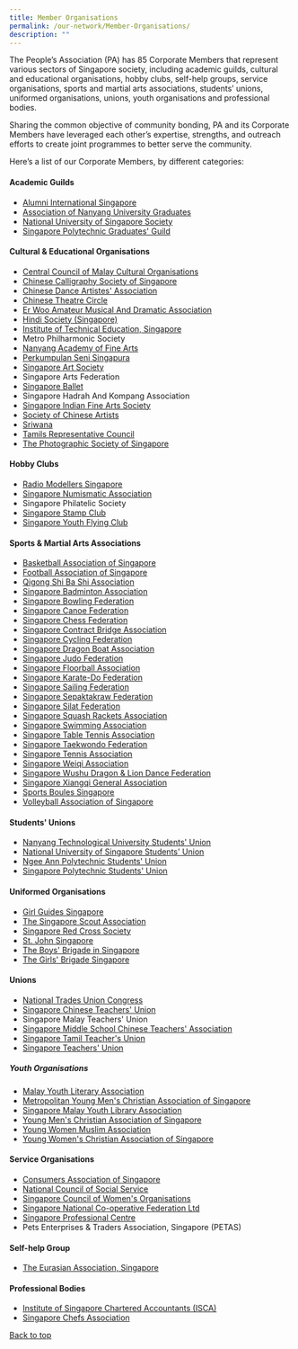 ```yaml
---
title: Member Organisations
permalink: /our-network/Member-Organisations/
description: ""
---
```

The People’s Association (PA) has 85 Corporate Members that represent various sectors of Singapore society, including academic guilds, cultural and educational organisations, hobby clubs, self-help groups, service organisations, sports and martial arts associations, students’ unions, uniformed organisations, unions, youth organisations and professional bodies.

Sharing the common objective of community bonding, PA and its Corporate Members have leveraged each other’s expertise, strengths, and outreach efforts to create joint programmes to better serve the community.

Here’s a list of our Corporate Members, by different categories:

#### Academic Guilds  

* [Alumni International Singapore](http://www.ais.org.sg)
* [ Association of Nanyang University Graduates](http://www.nantahalumni.org.sg/)
* [National University of Singapore Society](https://www.nuss.org.sg/)
* [Singapore Polytechnic Graduates' Guild](https://www.spgg.org.sg/)


#### Cultural & Educational Organisations

* [Central Council of Malay Cultural Organisations](https://majlispusatsg.org/)
* [Chinese Calligraphy Society of Singapore](https://www.ccss.org.sg/)
* [Chinese Dance Artistes' Association](https://zh-cn.facebook.com/pages/Chinese-Dance-Artistes-Association/209711552462560)
* [Chinese Theatre Circle](http://www.ctcopera.com/)
* [Er Woo Amateur Musical And Dramatic Association](https://www.facebook.com/ErWooAmateurMusicalDramaticAssociation)
* [Hindi Society (Singapore)](http://www.hindi-society.com/)
* [Institute of Technical Education, Singapore](https://www.ite.edu.sg/)
* Metro Philharmonic Society
* [Nanyang Academy of Fine Arts](https://www.nafa.edu.sg/)
* [Perkumpulan Seni Singapura](https://www.facebook.com/perkumpulanseni.org)
* [Singapore Art Society](http://singaporeartsociety.com/)
* Singapore Arts Federation
* [Singapore Ballet](https://singaporeballet.org)
* Singapore Hadrah And Kompang Association
* [Singapore Indian Fine Arts Society](https://www.sifas.org/)
* [Society of Chinese Artists](https://soca.org.sg/)
* [Sriwana](http://www.sriwana.com/)
* [Tamils Representative Council](http://www.trc.org.sg/)
* [The Photographic Society of Singapore](http://www.pss1950.org/)

#### Hobby Clubs

* [Radio Modellers Singapore](https://www.rms.org.sg/)
* [Singapore Numismatic Association](https://www.facebook.com/sgsnasg/)
* Singapore Philatelic Society
* [Singapore Stamp Club](https://www.facebook.com/singaporestampclub)
* [Singapore Youth Flying Club](http://www.syfc.sg/)

#### Sports & Martial Arts Associations

* [Basketball Association of Singapore](https://bas.org.sg/)
* [Football Association of Singapore](http://www.fas.org.sg/)
* [Qigong Shi Ba Shi Association](https://www.facebook.com/login/?next=https%3A%2F%2Fwww.facebook.com%2FQigong18A)
* [Singapore Badminton Association](http://www.singaporebadminton.org.sg/)
* [Singapore Bowling Federation](http://www.singaporebowling.org.sg/)
* [Singapore Canoe Federation](https://scf.org.sg/)
* [Singapore Chess Federation](http://www.singaporechess.org.sg/)
* [Singapore Contract Bridge Association](https://www.scba.org.sg/)
* [Singapore Cycling Federation](http://www.cycling.org.sg/)
* [Singapore Dragon Boat Association](http://www.sdba.org.sg/)
* [Singapore Judo Federation](http://www.sjf.sg/)
* [Singapore Floorball Association](https://www.revolutionise.sg/sgfloorball/home)
* [Singapore Karate-Do Federation](http://www.singaporekarate.org/)
* [Singapore Sailing Federation](https://sailing.org.sg/)
* [Singapore Sepaktakraw Federation](https://www.sgsepaktakraw.org/)
* [Singapore Silat Federation](https://www.persisi.org/)
* [Singapore Squash Rackets Association](https://www.sgsquash.com/)
* [Singapore Swimming Association](http://www.swimming.org.sg/)
* [Singapore Table Tennis Association](https://www.stta.org.sg/)
* [Singapore Taekwondo Federation](https://www.stf.sg/)
* [Singapore Tennis Association](http://www.singtennis.org.sg/)
* [Singapore Weiqi Association](http://weiqi.org.sg/)
* [Singapore Wushu Dragon & Lion Dance Federation](http://www.wuzong.com/en/)
* [Singapore Xiangqi General Association](http://www.xiangqi.sg)
* [Sports Boules Singapore](https://www.sportsboules.org.sg/)
* [Volleyball Association of Singapore](https://www.vas.org.sg/)

#### Students' Unions

* [Nanyang Technological University Students' Union](https://www.ntusu.org/)
* [National University of Singapore Students' Union](https://nussu.org.sg/)
* [Ngee Ann Polytechnic Students' Union](https://www.facebook.com/NPstudentsunion)
* [Singapore Polytechnic Students' Union](https://www.facebook.com/spstudentsunion)

#### Uniformed Organisations

* [Girl Guides Singapore](https://girlguides.org.sg/)
* [The Singapore Scout Association](https://scout.sg/)
* [Singapore Red Cross Society](https://www.redcross.sg/)
* [St. John Singapore](https://stjohn.org.sg/)
* [The Boys' Brigade in Singapore](https://www.bb.org.sg/)
* [The Girls' Brigade Singapore](https://www.gb.org.sg/)

#### Unions

* [National Trades Union Congress](https://www.ntuc.org.sg/wps/portal/up2/home)
* [Singapore Chinese Teachers' Union](https://www.facebook.com/SCTU.union/)
* Singapore Malay Teachers' Union
* [Singapore Middle School Chinese Teachers' Association](https://main.scta.org.sg/)
* [Singapore Tamil Teacher's Union](https://www.sttu.org.sg/)
* [Singapore Teachers' Union](https://stu.org.sg/)

##### Youth Organisations

* [Malay Youth Literary Association](https://www.instagram.com/tamanbacaansg/?hl=en)
* [Metropolitan Young Men's Christian Association of Singapore](https://www.mymca.org.sg/)
* [Singapore Malay Youth Library Association](https://www.instagram.com/tamanbacaansg/?hl=en)
* [Young Men's Christian Association of Singapore](https://www.ymca.org.sg/)
* [Young Women Muslim Association](https://ppis.sg/)
* [Young Women's Christian Association of Singapore](https://ywca.org.sg/)

#### Service Organisations 

* [Consumers Association of Singapore](https://www.case.org.sg/)
* [National Council of Social Service](https://www.ncss.gov.sg/)
* [Singapore Council of Women's Organisations](https://www.scwo.org.sg/)
* [Singapore National Co-operative Federation Ltd](https://www.sncf.coop/)
* [Singapore Professional Centre](http://www.spc.org.sg/)
* Pets Enterprises & Traders Association, Singapore (PETAS)

#### Self-help Group

* [The Eurasian Association, Singapore](https://www.eurasians.sg/)

#### Professional Bodies 

* [Institute of Singapore Chartered Accountants (ISCA)](https://www.isca.org.sg/)
* [Singapore Chefs Association](https://www.singaporechefs.com/)


[Back to top]()